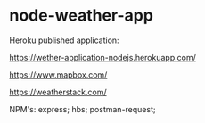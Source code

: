 # node-weather-app

Heroku published application:

https://wether-application-nodejs.herokuapp.com/


https://www.mapbox.com/

https://weatherstack.com/

NPM's:
express;
hbs;
postman-request;
